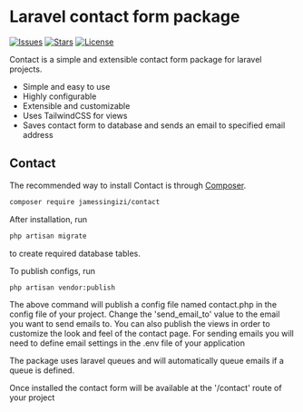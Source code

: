 # Laravel contact form package

[![Issues](https://img.shields.io/github/issues/jamessingizi/laravel-contact-package?style=flat-square&logo=appveyor)](https://github.com/jamessingizi/laravel-contact-package/issues)
[![Stars](https://img.shields.io/github/stars/jamessingizi/laravel-contact-package?style=flat-square&logo=appveyor)](https://github.com/jamessingizi/laravel-contact-package/stargazers)
[![License](https://img.shields.io/github/license/jamessingizi/laravel-contact-package?style=flat-square&logo=appveyor)](https://github.com/jamessingizi/laravel-contact-package/blob/main/LICENSE)


Contact is a simple and extensible contact form package for laravel projects.

- Simple and easy to use
- Highly configurable
- Extensible and customizable
- Uses TailwindCSS for views
- Saves contact form to database and sends an email to specified email address

## Contact

The recommended way to install Contact is through
[Composer](https://getcomposer.org/).

```bash
composer require jamessingizi/contact
```

After installation, run 
```bash
php artisan migrate
```
 to create required database tables.

To publish configs, run 

```bash
php artisan vendor:publish
```

The above command will publish a config file named contact.php in the config file of your project. Change the 'send_email_to' value to the email you want to send emails to. You can also publish the views in order to customize the look and feel of the contact page. For sending emails you will need to define email settings in the .env file of your application

The package uses laravel queues and will automatically queue emails if a queue is defined.

Once installed the contact form will be available at the '/contact' route of your project



